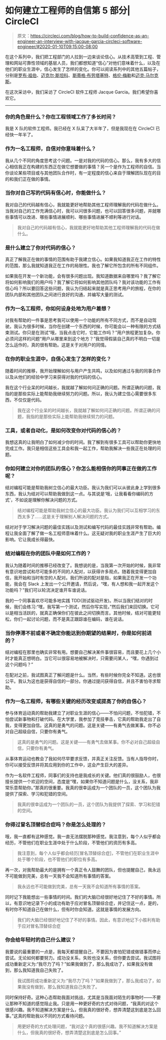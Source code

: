 # 如何建立工程师的自信第 5 部分| CircleCI

> 原文：<https://circleci.com/blog/how-to-build-confidence-as-an-engineer-an-interview-with-jacque-garcia-circleci-software-engineer/#2020-01-10T09:15:00-08:00>

在这个系列中，我们把工程部门的人拉到一边来谈论信心。从技术高管到工程、管理和网站可靠性领域的基层人员，我们都想知道“信心”对他们意味着什么，以及在他们的职业生涯中，信心发生了怎样的变化。你可以阅读系列中的其他五篇帖子，分别是[罗布·祖伯](https://circleci.com/blog/how-to-build-confidence-as-an-engineer-an-interview-with-rob-zuber-circleci-cto/)、[迈克尔·斯坦科](https://circleci.com/blog/how-to-build-confidence-as-an-engineer-an-interview-with-michael-stahnke-circleci-vp-of-platform/)、[斯蒂格·布劳塔塞特](https://circleci.com/blog/how-to-build-confidence-as-an-engineer-an-interview-with-stig-brautaset-circleci-staff-software-engineer/)、[格伦·梅勒](https://circleci.com/blog/how-to-build-confidence-as-an-engineer-an-interview-with-glen-mailer-circleci-staff-software-engineer/)和[迈克·马尔克斯](https://circleci.com/blog/how-to-build-confidence-as-an-engineer-an-interview-with-mike-marquez-circleci-senior-release-engineer/)。

在这次采访中，我们采访了 CircleCI 软件工程师 Jacque Garcia。我们希望你喜欢它。

* * *

### 你的角色是什么？你在工程领域工作了多长时间？

我是 X 队的软件工程师。我已经在 X 队呆了大半年了，但是我现在在 CircleCI 已经快一年半了。

### 作为一名工程师，自信对你意味着什么？

我从几个不同的角度思考这个问题。一是对我的代码的信心。那么，我有多大的信心相信我正在构建的东西正在做它想要做的事情？另一个是作为工程师的自信。当你谈论某些项目或与其他团队合作时，有一定程度的信心来自于理解团队现在的目的和我们正在做的事情。

### 当你对自己写的代码有信心时，你能做什么？

我对自己的代码越有信心，我就能更好地帮助其他工程师理解我的代码在做什么。当我对自己的工作充满信心时，我可以问很多问题，也可以回答很多问题，并就哪些事情可以改进、哪些事情进展顺利、哪些事情进展不顺利等进行对话。

> 我对自己的代码越有信心，我就能更好地帮助其他工程师理解我的代码在做什么。

### 是什么建立了你对代码的信心？

真正了解我正在做的事情的范围有助于我建立信心。如果我知道我正在工作的特性的范围，那么我就知道我正在工作的局限性。我也了解它所包含的所有不同组件。

如果我在开发一个新功能，会有很多问题出现。我知道数据来自哪里吗？我了解它将如何影响我们的用户吗？我了解它将如何影响其他团队吗？我对该功能的工作有信心吗？所以要回答这些问题，我认为归结起来就是真正思考用户的旅程，在你的团队内部和其他团队之间进行良好的沟通，并编写大量的测试。

### 作为一名工程师，你如何设身处地为用户着想？

对我有帮助的一件事是思考我可以使用一个功能的所有不同方式，而不是自动驾驶。我认为很多时候，当你在创建一个东西的时候，你可能会以一种有限的方式结束测试。你只是在测试“哦，当我点击它时，它能工作吗？”用户旅程更加复杂。你必须问这样的问题“用户从哪里来到这个地方？”我觉得假装自己真的不明白一切是怎么运作的，真的很有帮助。这是关于对用户的同情。

### 在你的职业生涯中，自信心发生了怎样的变化？

随着时间的推移，我开始理解如何与用户产生共鸣，以及如何通过与我的同事合作以及从他们的经验中学习来获得对我的代码的信心。

我在这个行业呆的时间越长，我就越了解如何问正确的问题。所谓正确的问题，我指的是那些实际上能帮助我继续努力的问题。所以，我认为建立信心需要很多东西，不仅仅是代码。

> 我在这个行业呆的时间越长，我就越了解如何问正确的问题。所谓正确的问题，我指的是那些实际上能帮助我继续努力的问题。

### 工具，或者自动化，是如何改变你对代码的信心的？

我想这真的让我明白了如何减少你的时间。我了解到有很多工具可以帮助你更快地完成工作。我只是相信这些工具会和我一起工作，帮助我解决一些我正在处理的问题。

### 你如何建立对你的团队的信心？你怎么能相信你的同事正在做的工作呢？

结对编程可能是帮助我树立信心的最大功臣。我认为我们可以从彼此身上学到很多东西，我认为结对可以帮助我做到这一点。与其说是‘哦，让我看看你编码的方式’，不如说是理解你解决问题的方式。

> 结对编程可能是帮助我树立信心的最大功臣。我认为我们可以互相学习的东西太多了……这是关于理解别人解决问题的方式。

结对对于学习解决问题的最佳实践以及测试和编写代码的最佳实践非常有帮助。编程让我全面了解了做一名工程师意味着什么。这无疑对我的职业生涯产生了巨大的影响。它让我成长得最快。

### 结对编程在你的团队中是如何工作的？

我认为随着时间的推移已经改变了。我想说的是，当我第一次开始的时候，我非常有意识地尝试和尽可能多的不同的人配对，以获得许多观点。随着我变得更加自信，我开始和当时有空的人配对。我们所说的配对是指，如果我正在开发一个功能，我会在 Slack 上发出一个公开邀请，然后说，“嘿，有人想和我一起开发这个功能吗？”我们可以轮流决定谁开车谁说话。

我的一个同事喜欢尽可能多地实践 TDD(测试驱动开发)。所以当我们结对的时候，我们会练习:“嘿，我写第一个测试，然后你写实现，”然后我们来回切换。它可以是相当活跃的，就真正确保你们在彼此之间切换而言。其他时候，结对可能更轻松，你们一起讨论问题，而不是真正跟踪谁在编码，谁在说话。

### 当你停滞不前或者不确定你能达到你期望的结果时，你是如何前进的？

结对编程在那里也确实非常有用。想要自己解决某件事很容易，而且要花上几个小时才能真正想明白。当它可以很容易地被解决时，只需要问某人，“嘿，你遇到过这个问题吗？”

在配对之前，我试图真正了解问题是什么。当然，有些时候你完全不知道。这也很公平。我认为这也是获得自信的一部分。你通过提问获得自信，并且不害怕寻求帮助。

### 作为一名工程师，有哪些关键的经历改变或提高了你的自信心？

参与体育运动真的帮助我建立了对职业生涯的信心——不怕问问题，不怕犯错，不怕尝试新事物和打破代码。在大学里，我参加了竞技拳击，它真的帮助我走出了自我，变得更加自信。这真的是勇气的问题。这是关键——有勇气去做某事。你不必对自己超级自信，只要你有勇气。

> 这真的是勇气的问题。这是关键——有勇气去做某事。你不必对自己超级自信，只要你有勇气。

从事体育运动也教会了我如何尽早要求反馈，并真正关注反馈。当有人指导你时，你可以接受反馈并将其应用到你的工作中，这会产生巨大的差异。

作为一名软件工程师，同事们的支持也是我成长的关键。他们真的很鼓励人，也很擅长提供一个欢迎的空间，态度是“嘿，如果你不知道问题是什么，没关系，我非常乐意帮助你。”那真的很重要。我真的很幸运成为一个团队的一员，这个团队为我提供了探索、学习和犯错的空间。

> 我真的很幸运成为一个团队的一员，这个团队为我提供了探索、学习和犯错的空间。

### 你得过冒名顶替综合症吗？你是怎么处理的？

哦，我一直都有这种感觉。我一直无法摆脱那种感觉。我注意到，每个人似乎都会经历，不管他们在职业生涯中处于什么阶段，不管他们的资历有多高。

> 我注意到，每个人似乎都会经历[冒名顶替综合症]，不管他们在职业生涯中处于哪个阶段，也不管他们的职位有多高。

再一次，对我帮助最大的是拥有一个真正令人鼓舞的团队，但也提醒自己，我永远不可能做到完美，总有一天我不会知道所有事情的答案。

> 我永远也不可能做到完美，总有一天我不会知道所有事情的答案。

同时记下我能想出一些事情的时间。我们的大脑已经很好地记住了不好的事情。所以，有意识地记录下小的成功有助于应对冒名顶替综合症，并记住这一点，是的，有时你不知道自己在做什么，但有时你会知道。这就是事情的发展方向。

> 我们的大脑已经很好地记住了不好的事情。因此，有意识地记下小胜利有助于应对冒名顶替综合症

### 你会给年轻时的自己什么建议？

我要说的最重要的一点是，我每天都提醒自己，不要因为害怕犯错或做错事而停止尝试。无论如何都要努力。成功没关系，失败也没关系，但你要去尝试。我试图将成功重新定义为:“我尽力了吗？”如果我做到了，那么我成功了，如果我没有做到，那么我知道我自己失败了。

> 我试图将成功重新定义为:“我尽力了吗？”如果我做到了，那么我成功了，如果我没有做到，那么我知道我自己失败了。

同时保持好奇。这种心态帮助我面对挑战，尤其是当我面对陌生的事物时——不要让那种不知道的感觉阻止我。只是用一种更好奇的方式对待问题，“我真的对这个很感兴趣。我不知道解决方案是什么，但我真的很好奇，想弄清楚这到底是怎么回事。”这真的帮助我以不同的方式看待问题。

> 用更好奇的方式处理问题，“我对这个真的很感兴趣。我不知道解决方案是什么，但我真的很好奇，想弄清楚这到底是怎么回事。”